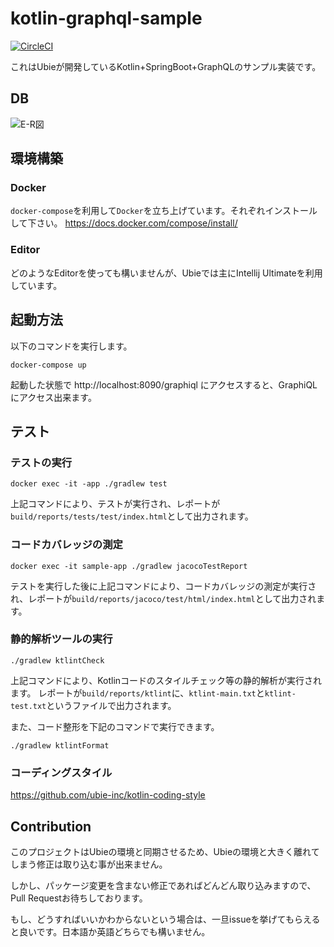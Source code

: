 # kotlin-graphql-sample

[![CircleCI](https://circleci.com/gh/ubie-inc/kotlin-graphql-sample.svg?style=svg)](https://circleci.com/gh/ubie-inc/kotlin-graphql-sample)

これはUbieが開発しているKotlin+SpringBoot+GraphQLのサンプル実装です。

## DB

![E-R図](https://raw.githubusercontent.com/wiki/ubie-inc/kotlin-graphql-sample/images/er.png)

## 環境構築

### Docker

`docker-compose`を利用して`Docker`を立ち上げています。それぞれインストールして下さい。 https://docs.docker.com/compose/install/

### Editor

どのようなEditorを使っても構いませんが、Ubieでは主にIntellij Ultimateを利用しています。

## 起動方法

以下のコマンドを実行します。

```
docker-compose up
```

起動した状態で http://localhost:8090/graphiql にアクセスすると、GraphiQLにアクセス出来ます。

## テスト

### テストの実行

```
docker exec -it -app ./gradlew test
```

上記コマンドにより、テストが実行され、レポートが`build/reports/tests/test/index.html`として出力されます。

### コードカバレッジの測定

```
docker exec -it sample-app ./gradlew jacocoTestReport
```

テストを実行した後に上記コマンドにより、コードカバレッジの測定が実行され、レポートが`build/reports/jacoco/test/html/index.html`として出力されます。

### 静的解析ツールの実行

```
./gradlew ktlintCheck
```

上記コマンドにより、Kotlinコードのスタイルチェック等の静的解析が実行されます。
レポートが`build/reports/ktlint`に、`ktlint-main.txt`と`ktlint-test.txt`というファイルで出力されます。

また、コード整形を下記のコマンドで実行できます。

```
./gradlew ktlintFormat
```

### コーディングスタイル

https://github.com/ubie-inc/kotlin-coding-style

## Contribution

このプロジェクトはUbieの環境と同期させるため、Ubieの環境と大きく離れてしまう修正は取り込む事が出来ません。

しかし、パッケージ変更を含まない修正であればどんどん取り込みますので、Pull Requestお待ちしております。

もし、どうすればいいかわからないという場合は、一旦issueを挙げてもらえると良いです。日本語か英語どちらでも構いません。